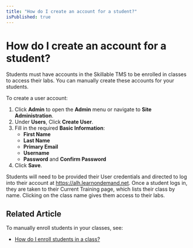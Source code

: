 ```yaml
---
title: "How do I create an account for a student?"
isPublished: true
---
```


# How do I create an account for a student?

Students must have accounts in the Skillable TMS to be enrolled in classes to access their labs. You can manually create these accounts for your students.

To create a user account:
1. Click **Admin** to open the **Admin** menu or navigate to **Site Administration**. 
1. Under **Users**, Click **Create User**.
1. Fill in the required **Basic Information**:
    - **First Name**
    - **Last Name**
    - **Primary Email**
    - **Username**
    - **Password** and **Confirm Password**
1. Click **Save**.

Students will need to be provided their User credentials and directed to log into their account at https://alh.learnondemand.net. Once a student logs in, they are taken to their Current Training page, which lists their class by name. Clicking on the class name gives them access to their labs. 

## Related Article
To manually enroll students in your classes, see:
- [How do I enroll students in a class?](../fulfilling-marketplace-order/enroll-students-in-class.md)

